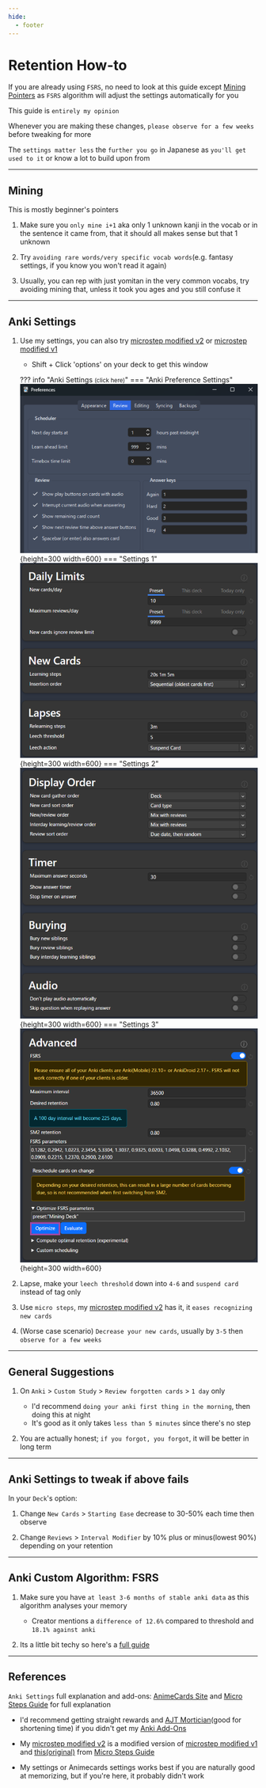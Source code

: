 ```yaml
---
hide:
  - footer
---
```

# Retention How-to

If you are already using `FSRS`, no need to look at this guide except [Mining Pointers](retentionHowTo.md/#mining) as `FSRS` algorithm will adjust the settings automatically for you

This guide is `entirely my opinion`

Whenever you are making these changes, `please observe for a few weeks` before tweaking for more

The `settings matter less` the `further you go` in Japanese as `you'll get used to it` or know a lot to build upon from

---

## Mining

This is mostly beginner's pointers

1. Make sure you `only mine i+1` aka only 1 unknown kanji in the vocab or in the sentence it came from, that it should all makes sense but that 1 unknown

2. Try `avoiding rare words/very specific vocab words`(e.g. fantasy settings, if you know you won't read it again)

3. Usually, you can rep with just yomitan in the very common vocabs, try avoiding mining that, unless it took you ages and you still confuse it

---

## Anki Settings

1. Use my settings, you can also try [microstep modified v2](https://github.com/Xelieu/xelieu.github.io/blob/main/docs/img/microstep-v2.png) or [microstep modified v1](https://github.com/Xelieu/xelieu.github.io/blob/main/docs/img/microstep-v1.png)
    - Shift + Click 'options' on your deck to get this window

    ??? info "Anki Settings <small>(click here)</small>"
        === "Anki Preference Settings"
            ![Anki Preference Settings](../img/anki-preference-settings.png){height=300 width=600}
        === "Settings 1"
            ![Anki Settings 1](../img/anki-settings-1.png){height=300 width=600}
        === "Settings 2"
            ![Anki Settings 2](../img/anki-settings-2.png){height=300 width=600}
        === "Settings 3"
            ![Anki Settings 3](../img/anki-settings-3.png){height=300 width=600}

2. Lapse, make your `leech threshold` down into `4-6` and `suspend card` instead of tag only

3. Use `micro steps`, my [microstep modified v2](https://github.com/Xelieu/xelieu.github.io/blob/main/docs/img/microstep-v2.png) has it, it `eases recognizing new cards`

4. (Worse case scenario) `Decrease your new cards`, usually by `3-5` then `observe for a few weeks`

---

## General Suggestions

1. On `Anki` > `Custom Study` > `Review forgotten cards` > `1 day` only
    - I'd recommend `doing your anki first thing in the morning`, then doing this at night
    - It's good as it only takes `less than 5 minutes` since there's no step

2. You are actually honest; `if you forgot, you forgot`, it will be better in long term

---

## Anki Settings to tweak if above fails

In your `Deck`'s option:

1. Change `New Cards` > `Starting Ease` decrease to 30-50% each time then observe

2. Change `Reviews` > `Interval Modifier` by 10% plus or minus(lowest 90%) depending on your retention

---

## Anki Custom Algorithm: FSRS

1. Make sure you have `at least 3-6 months of stable anki data` as this algorithm analyses your memory
    - Creator mentions a `difference of 12.6%` compared to threshold and `18.1% against anki`
    
2. Its a little bit techy so here's a [full guide](https://forums.ankiweb.net/t/how-to-use-the-next-generation-spaced-repetition-algorithm-fsrs-on-anki/25415)

---

## References

`Anki Settings` full explanation and add-ons: [AnimeCards Site](https://animecards.site/ankisetup/) and [Micro Steps Guide](https://cademcniven.com/posts/20210410/) for full explanation

- I'd recommend getting straight rewards and [AJT Mortician](https://ankiweb.net/shared/info/1255924302)(good for shortening time) if you didn't get my [Anki Add-Ons](https://drive.google.com/drive/folders/1qdElBZ_1CCjyVuKCrxHegtGYludG0HVw?usp=sharing)

- My [microstep modified v2](https://github.com/Xelieu/xelieu.github.io/blob/main/docs/img/microstep-v2.png) is a modified version of [microstep modified v1](https://github.com/Xelieu/xelieu.github.io/blob/main/docs/img/microstep-v1.png) and [this(original)](https://github.com/Xelieu/xelieu.github.io/blob/main/docs/img/microstep-v0.png) from [Micro Steps Guide](https://cademcniven.com/posts/20210410/)

- My settings or Animecards settings works best if you are naturally good at memorizing, but if you're here, it probably didn't work